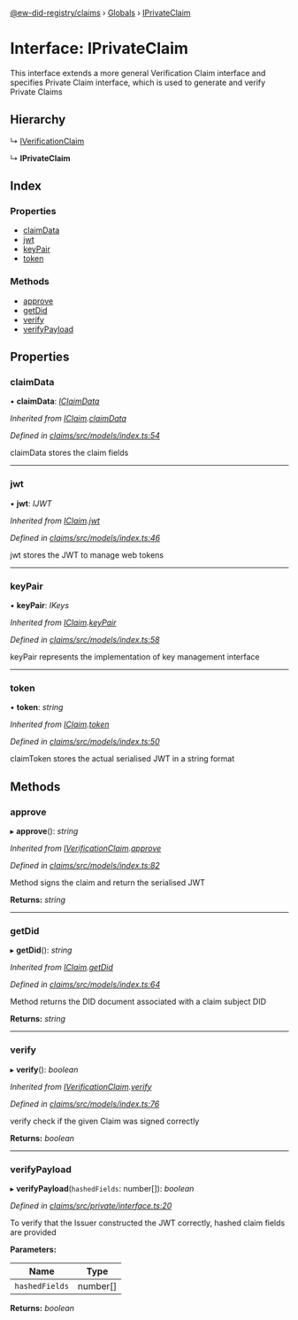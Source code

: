[@ew-did-registry/claims](../README.md) › [Globals](../globals.md) › [IPrivateClaim](iprivateclaim.md)

# Interface: IPrivateClaim

This interface extends a more general Verification Claim interface
and specifies Private Claim interface, which is used to generate and
verify Private Claims

## Hierarchy

  ↳ [IVerificationClaim](iverificationclaim.md)

  ↳ **IPrivateClaim**

## Index

### Properties

* [claimData](iprivateclaim.md#claimdata)
* [jwt](iprivateclaim.md#jwt)
* [keyPair](iprivateclaim.md#keypair)
* [token](iprivateclaim.md#token)

### Methods

* [approve](iprivateclaim.md#approve)
* [getDid](iprivateclaim.md#getdid)
* [verify](iprivateclaim.md#verify)
* [verifyPayload](iprivateclaim.md#verifypayload)

## Properties

###  claimData

• **claimData**: *[IClaimData](iclaimdata.md)*

*Inherited from [IClaim](iclaim.md).[claimData](iclaim.md#claimdata)*

*Defined in [claims/src/models/index.ts:54](https://github.com/energywebfoundation/ew-did-registry/blob/bc732e8/packages/claims/src/models/index.ts#L54)*

claimData stores the claim fields

___

###  jwt

• **jwt**: *IJWT*

*Inherited from [IClaim](iclaim.md).[jwt](iclaim.md#jwt)*

*Defined in [claims/src/models/index.ts:46](https://github.com/energywebfoundation/ew-did-registry/blob/bc732e8/packages/claims/src/models/index.ts#L46)*

jwt stores the JWT to manage web tokens

___

###  keyPair

• **keyPair**: *IKeys*

*Inherited from [IClaim](iclaim.md).[keyPair](iclaim.md#keypair)*

*Defined in [claims/src/models/index.ts:58](https://github.com/energywebfoundation/ew-did-registry/blob/bc732e8/packages/claims/src/models/index.ts#L58)*

keyPair represents the implementation of key management interface

___

###  token

• **token**: *string*

*Inherited from [IClaim](iclaim.md).[token](iclaim.md#token)*

*Defined in [claims/src/models/index.ts:50](https://github.com/energywebfoundation/ew-did-registry/blob/bc732e8/packages/claims/src/models/index.ts#L50)*

claimToken stores the actual serialised JWT in a string format

## Methods

###  approve

▸ **approve**(): *string*

*Inherited from [IVerificationClaim](iverificationclaim.md).[approve](iverificationclaim.md#approve)*

*Defined in [claims/src/models/index.ts:82](https://github.com/energywebfoundation/ew-did-registry/blob/bc732e8/packages/claims/src/models/index.ts#L82)*

Method signs the claim and return the serialised JWT

**Returns:** *string*

___

###  getDid

▸ **getDid**(): *string*

*Inherited from [IClaim](iclaim.md).[getDid](iclaim.md#getdid)*

*Defined in [claims/src/models/index.ts:64](https://github.com/energywebfoundation/ew-did-registry/blob/bc732e8/packages/claims/src/models/index.ts#L64)*

Method returns the DID document associated with a claim subject DID

**Returns:** *string*

___

###  verify

▸ **verify**(): *boolean*

*Inherited from [IVerificationClaim](iverificationclaim.md).[verify](iverificationclaim.md#verify)*

*Defined in [claims/src/models/index.ts:76](https://github.com/energywebfoundation/ew-did-registry/blob/bc732e8/packages/claims/src/models/index.ts#L76)*

verify check if the given Claim was signed correctly

**Returns:** *boolean*

___

###  verifyPayload

▸ **verifyPayload**(`hashedFields`: number[]): *boolean*

*Defined in [claims/src/private/interface.ts:20](https://github.com/energywebfoundation/ew-did-registry/blob/bc732e8/packages/claims/src/private/interface.ts#L20)*

To verify that the Issuer constructed the JWT correctly, hashed claim fields are provided

**Parameters:**

Name | Type |
------ | ------ |
`hashedFields` | number[] |

**Returns:** *boolean*
